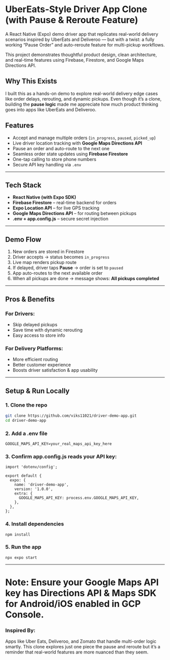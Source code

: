 # UberEats-Style Driver App Clone (with Pause & Reroute Feature)

A React Native (Expo) demo driver app that replicates real-world delivery scenarios inspired by UberEats and Deliveroo — but with a twist: a fully working “Pause Order” and auto-reroute feature for multi-pickup workflows.

This project demonstrates thoughtful product design, clean architecture, and real-time features using Firebase, Firestore, and Google Maps Directions API.

## Why This Exists

I built this as a hands-on demo to explore real-world delivery edge cases like order delays, rerouting, and dynamic pickups. Even though it’s a clone, building the **pause logic** made me appreciate how much product thinking goes into apps like UberEats and Deliveroo.

##  Features

- Accept and manage multiple orders (`in_progress`, `paused`, `picked_up`)
- Live driver location tracking with **Google Maps Directions API**
- Pause an order and auto-route to the next one
- Seamless order state updates using **Firebase Firestore**
- One-tap calling to store phone numbers
- Secure API key handling via `.env`

---

## Tech Stack

- **React Native (with Expo SDK)**
- **Firebase Firestore** – real-time backend for orders
- **Expo Location API** – for live GPS tracking
- **Google Maps Directions API** – for routing between pickups
- **.env + app.config.js** – secure secret injection

---

## Demo Flow

1. New orders are stored in Firestore
2. Driver accepts → status becomes `in_progress`
3. Live map renders pickup route
4. If delayed, driver taps **Pause** → order is set to `paused`
5. App auto-routes to the next available order
6. When all pickups are done → message shows: **All pickups completed**

---

## Pros & Benefits

### For Drivers:
- Skip delayed pickups
- Save time with dynamic rerouting
- Easy access to store info

### For Delivery Platforms:
- More efficient routing
- Better customer experience
- Boosts driver satisfaction & app usability

---

## Setup & Run Locally

### 1. Clone the repo
```bash
git clone https://github.com/viks11021/driver-demo-app.git
cd driver-demo-app
```

### 2. Add a .env file

```
GOOGLE_MAPS_API_KEY=your_real_maps_api_key_here
```

### 3. Confirm app.config.js reads your API key:

```
import 'dotenv/config';

export default {
  expo: {
    name: 'driver-demo-app',
    version: '1.0.0',
    extra: {
      GOOGLE_MAPS_API_KEY: process.env.GOOGLE_MAPS_API_KEY,
    },
  },
};
```

### 4. Install dependencies

```
npm install
```

### 5. Run the app

```
npx expo start
```
---
# Note: Ensure your Google Maps API key has Directions API & Maps SDK for Android/iOS enabled in GCP Console.


### Inspired By:

Apps like Uber Eats, Deliveroo, and Zomato that handle multi-order logic smartly. This clone explores just one piece the pause and reroute but it’s a reminder that real-world features are more nuanced than they seem.
